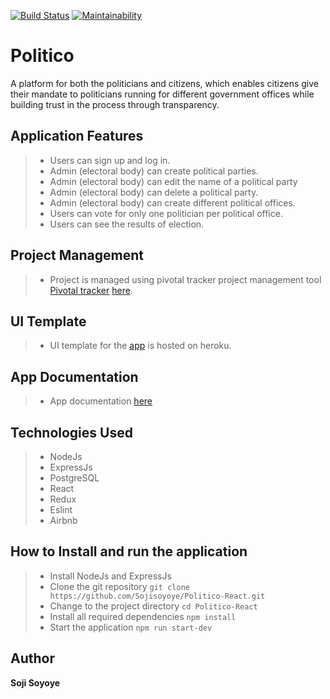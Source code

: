 [![Build Status](https://travis-ci.org/Sojisoyoye/Politico-React.svg?branch=develop)](https://travis-ci.org/Sojisoyoye/Politico-React)
[![Maintainability](https://api.codeclimate.com/v1/badges/d4405a355929fc007405/maintainability)](https://codeclimate.com/github/Sojisoyoye/Politico-React/maintainability)

# Politico

A platform for both the politicians and citizens, which enables citizens give their mandate to politicians running for different government offices while building trust in the process through transparency.

## Application Features
>- Users can sign up and log in.
>- Admin (electoral body) can create political parties.
>- Admin (electoral body) can edit the name of a political party
>- Admin (electoral body) can delete a political party.
>- Admin (electoral body) can create different political offices.
>- Users can vote for only one politician per political office.
>- Users can see the results of election.

## Project Management
>- Project is managed using pivotal tracker project management tool [Pivotal tracker](http://www.pivotaltracker.com) [here](https://www.pivotaltracker.com/n/projects/2351765).

## UI Template
>- UI template for the [app](https://pol-react.herokuapp.com/) is hosted on heroku.

## App Documentation
>- App documentation [here](https://app-politico.herokuapp.com/docs)

## Technologies Used
>- NodeJs
>- ExpressJs
>- PostgreSQL
>- React
>- Redux
>- Eslint
>- Airbnb

## How to Install and run the application
>- Install NodeJs and ExpressJs
>- Clone the git repository
`git clone https://github.com/Sojisoyoye/Politico-React.git`
>- Change to the project directory
`cd Politico-React`
>- Install all required dependencies
`npm install`
>- Start the application
`npm run start-dev`


## Author
**Soji Soyoye**